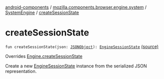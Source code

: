 [android-components](../../index.md) / [mozilla.components.browser.engine.system](../index.md) / [SystemEngine](index.md) / [createSessionState](./create-session-state.md)

# createSessionState

`fun createSessionState(json: `[`JSONObject`](https://developer.android.com/reference/org/json/JSONObject.html)`): `[`EngineSessionState`](../../mozilla.components.concept.engine/-engine-session-state/index.md) [(source)](https://github.com/mozilla-mobile/android-components/blob/master/components/browser/engine-system/src/main/java/mozilla/components/browser/engine/system/SystemEngine.kt#L81)

Overrides [Engine.createSessionState](../../mozilla.components.concept.engine/-engine/create-session-state.md)

Create a new [EngineSessionState](../../mozilla.components.concept.engine/-engine-session-state/index.md) instance from the serialized JSON representation.

